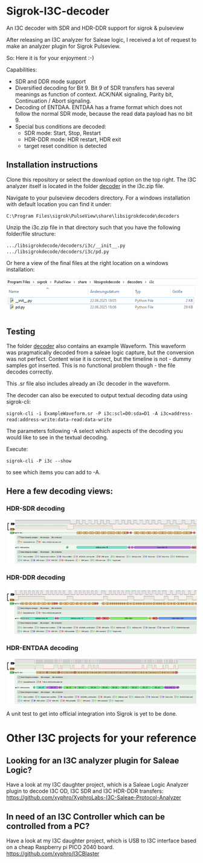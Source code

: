 # Sigrok-I3C-decoder
An I3C decoder with SDR and HDR-DDR support for sigrok &amp; pulseview

After releasing an I3C analyzer for Saleae logic, I received a lot of request to make an analyzer plugin for Sigrok Pulseview.

So: Here it is for your enjoyment :-)

Capabilities:
* SDR and DDR mode support
* Diversified decoding for Bit 9. Bit 9 of SDR transfers has several meanings as function of context. ACK/NAK signaling, Parity bit, Continuation / Abort signaling.
* Decoding of ENTDAA. ENTDAA has a frame format which does not follow the normal SDR mode, because the read data payload has no bit 9.  
* Special bus conditions are decoded:
  * SDR mode: Start, Stop, Restart
  * HDR-DDR mode: HDR restart, HDR exit
  * target reset condition is detected
  
  
## Installation instructions

Clone this repository or select the download option on the top right.
The I3C analyzer itself is located in the folder [decoder](decoder) in the i3c.zip file.

Navigate to your pulseview decoders directory.
For a windows installation with default location you can find it under:

    C:\Program Files\sigrok\PulseView\share\libsigrokdecode\decoders

Unzip the i3c.zip file in that directory such that you have the following folder/file structure:

```plaintext
.../libsigrokdecode/decoders/i3c/__init__.py
.../libsigrokdecode/decoders/i3c/pd.py
```

Or here a view of the final files at the right location on a windows installation:

![](https://raw.githubusercontent.com/xyphro/Sigrok-I3C-decoder/master/pictures/folderview.png)

## Testing  

The folder [decoder](decoder) also contains an example Waveform. This waveform was pragmatically decoded from a saleae logic capture, but the conversion was not perfect. Content wise it is correct, but the timeline is not - dummy samples got inserted.
This is no functional problem though - the file decodes correctly.

This .sr file also includes already an i3c decoder in the waveform.

The decoder can also be executed to output textual decoding data using sigrok-cli:

```plaintext
sigrok-cli -i ExampleWaveform.sr -P i3c:scl=D0:sda=D1 -A i3c=address-read:address-write:data-read:data-write
```
  
The parameters following -A select which aspects of the decoding you would like to see in the textual decoding.

Execute:
```plaintext
sigrok-cli -P i3c --show
```
to see which items you can add to -A.



## Here a few decoding views:

### HDR-SDR decoding
![](https://raw.githubusercontent.com/xyphro/Sigrok-I3C-decoder/master/pictures/decoderview_sdr.png)

### HDR-DDR decoding
![](https://raw.githubusercontent.com/xyphro/Sigrok-I3C-decoder/master/pictures/decoderview_ddr.png)

### HDR-ENTDAA decoding
![](https://raw.githubusercontent.com/xyphro/Sigrok-I3C-decoder/master/pictures/decoderview_entdaa.png)

A unit test to get into official integration into Sigrok is yet to be done.
# Other I3C projects for your reference
## Looking for an I3C analyzer plugin for Saleae Logic?

Have a look at my I3C daughter project, which is a Saleae Logic Analyzer plugin to decode I3C OD, I3C SDR and I3C HDR-DDR transfers:
<a href="https://github.com/xyphro/XyphroLabs-I3C-Saleae-Protocol-Analyzer" target="_blank">https://github.com/xyphro/XyphroLabs-I3C-Saleae-Protocol-Analyzer</a> 

## In need of an I3C Controller which can be controlled from a PC?

Have a look at my I3C daughter project, which is USB to I3C interface based on a cheap Raspberry pi PICO 2040 board.
<a href="https://github.com/xyphro/I3CBlaster" target="_blank">https://github.com/xyphro/I3CBlaster</a> 
